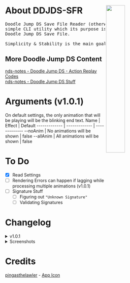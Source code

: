 # About DDJDS-SFR <img align="right" src="https://images-wixmp-ed30a86b8c4ca887773594c2.wixmp.com/f/b07d5e3a-74db-4aee-a99e-8c50c8cf542a/d73iwwp-66caf36f-46ae-4ce4-b0e8-0db27ce6a599.png?token=eyJ0eXAiOiJKV1QiLCJhbGciOiJIUzI1NiJ9.eyJzdWIiOiJ1cm46YXBwOjdlMGQxODg5ODIyNjQzNzNhNWYwZDQxNWVhMGQyNmUwIiwiaXNzIjoidXJuOmFwcDo3ZTBkMTg4OTgyMjY0MzczYTVmMGQ0MTVlYTBkMjZlMCIsIm9iaiI6W1t7InBhdGgiOiJcL2ZcL2IwN2Q1ZTNhLTc0ZGItNGFlZS1hOTllLThjNTBjOGNmNTQyYVwvZDczaXd3cC02NmNhZjM2Zi00NmFlLTRjZTQtYjBlOC0wZGIyN2NlNmE1OTkucG5nIn1dXSwiYXVkIjpbInVybjpzZXJ2aWNlOmZpbGUuZG93bmxvYWQiXX0.naUb0HOFLZ0dAuK323OvhRSAZi2N3QmB9dS8mBV7Rcs" width=35% height=35%></img>
<pre>
Doodle Jump DS Save File Reader (otherwise known as DDJDS-SFR) is a
simple CLI utility which its purpose is to be able to read any
Doodle Jump DS Save File.

Simplicity & Stability is the main goal of this application.
</pre>
## More Doodle Jump DS Content ##
<a href="https://github.com/miso-xyz/nds-notes/blob/main/AR%20Codes%20ive%20made/Doodle%20Jump%20Codes.txt">nds-notes - Doodle Jump DS - Action Replay Codes</a></br>
<a href="https://github.com/miso-xyz/nds-notes/tree/main/Doodle-Jump-DS">nds-notes - Doodle Jump DS Stuff</a>

# Arguments (v1.0.1)
On default settings, the only animation that will be playing will be the blinking end text.
Name | Effect | Default
------------- | ------------- | -------------
--noAnim | No animations will be shown | false
--allAnim | All animations will be shown | false

# To Do
- [x] Read Settings
- [ ] Rendering Errors can happen if lagging while processing multiple animations (v1.0.1)
- [ ] Signature Stuff
  - [ ] Figuring out `"Unknown Signature"`
  - [ ] Validating Signatures

# Changelog
<details>
<summary>v1.0.1</summary>
<pre>- Added Settings Reading
- Added Custom Arguments
- Changed HighScore Type from "UInt16" to "Int32"
- Fixed Drawing randomization
- GUI Improvements (Added Animations, Moved some stuff around & recolored text)
  |- Animations
     |- Blinking Pause Text
     |- Blinking "Max Reached!" & "(2.147B)"
- `.DSV Save File` Reading is more stable
- Added Save File Type Style
  |- ".DSV - DeSmuME"
  |- ".SAV - Default"
  |- "%fileType% - Unknown"</pre>
</details>
<details>
  <summary>Screenshots</summary>
  <p>v1.0.1 Release Screenshot:</p>
  <img src="https://i.imgur.com/R5HLBln.png"></img>
  
  - - - -
  
  <p>v1.0 Release Screenshot:</p>
  <img src="https://i.imgur.com/tNz8ayN.png"></img>
</details>

# Credits
<a href="https://www.deviantart.com/pingasthelawler/">pingasthelawler</a> - <a href="https://www.deviantart.com/pingasthelawler/art/Super-Sonic-Doodle-Jump-Alien-429184537">App Icon</a>
